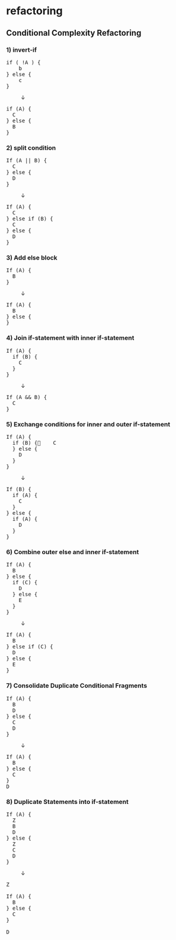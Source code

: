 refactoring
=

Conditional Complexity Refactoring 
-

### 1) invert-if
<pre>
if ( !A ) {
    b 
} else {
    c
}
</pre>&nbsp;&nbsp;&nbsp;&nbsp;&nbsp;&nbsp;&nbsp;&nbsp;&nbsp;&nbsp;↓
<pre>
if (A) {
  C
} else {
  B
}
</pre>

### 2) split condition
<pre>
If (A || B) {
  C
} else {
  D
}
</pre>&nbsp;&nbsp;&nbsp;&nbsp;&nbsp;&nbsp;&nbsp;&nbsp;&nbsp;&nbsp;↓
<pre>
If (A) {
  C
} else if (B) {
  C
} else {
  D
}
</pre>


### 3) Add else block
<pre>
If (A) {
  B
}
</pre>&nbsp;&nbsp;&nbsp;&nbsp;&nbsp;&nbsp;&nbsp;&nbsp;&nbsp;&nbsp;↓
<pre>
If (A) {
  B
} else {
}
</pre>

### 4) Join if-statement with inner if-statement
<pre>
If (A) {
  if (B) {
    C
  }
}
</pre>&nbsp;&nbsp;&nbsp;&nbsp;&nbsp;&nbsp;&nbsp;&nbsp;&nbsp;&nbsp;↓
<pre>
If (A && B) {
  C
}
</pre>

### 5) Exchange conditions for inner and outer if-statement
<pre>
If (A) {
  if (B) {    C
  } else {
    D
  }
}
</pre>&nbsp;&nbsp;&nbsp;&nbsp;&nbsp;&nbsp;&nbsp;&nbsp;&nbsp;&nbsp;↓
<pre>
If (B) {
  if (A) {
    C
  }
} else {
  if (A) {
    D
  }
}
</pre>

### 6) Combine outer else and inner if-statement
<pre>
If (A) {
  B
} else {
  if (C) {
    D
  } else {
    E
  }
}
</pre>&nbsp;&nbsp;&nbsp;&nbsp;&nbsp;&nbsp;&nbsp;&nbsp;&nbsp;&nbsp;↓
<pre>
If (A) {
  B
} else if (C) {
  D
} else {
  E
}
</pre>

### 7) Consolidate Duplicate Conditional Fragments
<pre>
If (A) {
  B
  D
} else {
  C
  D
}
</pre>&nbsp;&nbsp;&nbsp;&nbsp;&nbsp;&nbsp;&nbsp;&nbsp;&nbsp;&nbsp;↓
<pre>
If (A) {
  B
} else {
  C
} 
D
</pre>

### 8) Duplicate Statements into if-statement
<pre>
If (A) {
  Z
  B
  D
} else {
  Z
  C
  D
}
</pre>&nbsp;&nbsp;&nbsp;&nbsp;&nbsp;&nbsp;&nbsp;&nbsp;&nbsp;&nbsp;↓
<pre>
Z

If (A) {
  B
} else {
  C
}

D
</pre>

